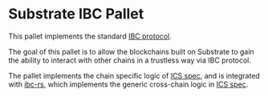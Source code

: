 # Substrate IBC Pallet


This pallet implements the standard [IBC protocol](https://github.com/cosmos/ics).

The goal of this pallet is to allow the blockchains built on Substrate to gain the ability to interact with other chains in a trustless way via IBC protocol.

The pallet implements the chain specific logic of [ICS spec](https://github.com/cosmos/ibc/tree/51f0c9e8d8ebcbe6f7f023a8b80f65a8fab705e3/spec), and is integrated with [ibc-rs](https://github.com/informalsystems/ibc-rs), which implements the generic cross-chain logic in [ICS spec](https://github.com/cosmos/ibc/tree/51f0c9e8d8ebcbe6f7f023a8b80f65a8fab705e3/spec).
